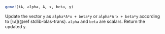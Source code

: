 ```julia
gemv!(tA, alpha, A, x, beta, y)
```

Update the vector `y` as `alpha*A*x + beta*y` or `alpha*A'x + beta*y` according to [`tA`](@ref stdlib-blas-trans). `alpha` and `beta` are scalars. Return the updated `y`.
